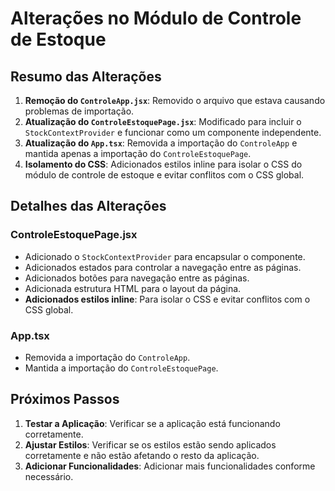 # Alterações no Módulo de Controle de Estoque

## Resumo das Alterações

1. **Remoção do `ControleApp.jsx`**: Removido o arquivo que estava causando problemas de importação.
2. **Atualização do `ControleEstoquePage.jsx`**: Modificado para incluir o `StockContextProvider` e funcionar como um componente independente.
3. **Atualização do `App.tsx`**: Removida a importação do `ControleApp` e mantida apenas a importação do `ControleEstoquePage`.
4. **Isolamento do CSS**: Adicionados estilos inline para isolar o CSS do módulo de controle de estoque e evitar conflitos com o CSS global.

## Detalhes das Alterações

### ControleEstoquePage.jsx

- Adicionado o `StockContextProvider` para encapsular o componente.
- Adicionados estados para controlar a navegação entre as páginas.
- Adicionados botões para navegação entre as páginas.
- Adicionada estrutura HTML para o layout da página.
- **Adicionados estilos inline**: Para isolar o CSS e evitar conflitos com o CSS global.

### App.tsx

- Removida a importação do `ControleApp`.
- Mantida a importação do `ControleEstoquePage`.

## Próximos Passos

1. **Testar a Aplicação**: Verificar se a aplicação está funcionando corretamente.
2. **Ajustar Estilos**: Verificar se os estilos estão sendo aplicados corretamente e não estão afetando o resto da aplicação.
3. **Adicionar Funcionalidades**: Adicionar mais funcionalidades conforme necessário. 
